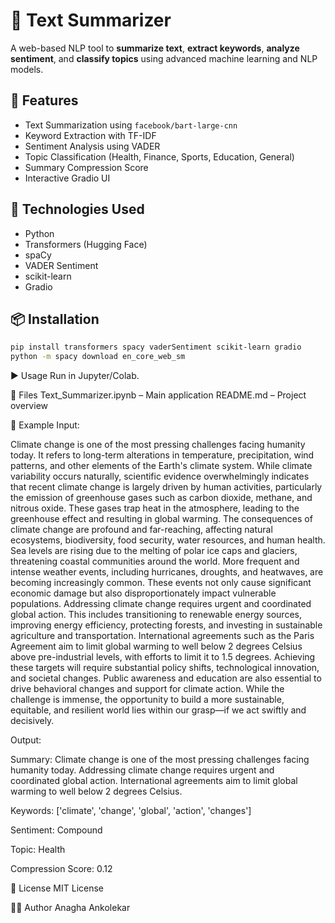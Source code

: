 # 📝 Text Summarizer

A web-based NLP tool to **summarize text**, **extract keywords**, **analyze sentiment**, and **classify topics** using advanced machine learning and NLP models.

## 🚀 Features

- Text Summarization using `facebook/bart-large-cnn`
- Keyword Extraction with TF-IDF
- Sentiment Analysis using VADER
- Topic Classification (Health, Finance, Sports, Education, General)
- Summary Compression Score
- Interactive Gradio UI

## 🧰 Technologies Used

- Python
- Transformers (Hugging Face)
- spaCy
- VADER Sentiment
- scikit-learn
- Gradio

## 📦 Installation

```bash
pip install transformers spacy vaderSentiment scikit-learn gradio
python -m spacy download en_core_web_sm
```
▶️ Usage
Run in Jupyter/Colab.

📂 Files
Text_Summarizer.ipynb – Main application
README.md – Project overview

🧪 Example
Input:

Climate change is one of the most pressing challenges facing humanity today. It refers to long-term alterations in temperature, precipitation, wind patterns, and other elements of the Earth's climate system. While climate variability occurs naturally, scientific evidence overwhelmingly indicates that recent climate change is largely driven by human activities, particularly the emission of greenhouse gases such as carbon dioxide, methane, and nitrous oxide. These gases trap heat in the atmosphere, leading to the greenhouse effect and resulting in global warming. The consequences of climate change are profound and far-reaching, affecting natural ecosystems, biodiversity, food security, water resources, and human health. Sea levels are rising due to the melting of polar ice caps and glaciers, threatening coastal communities around the world. More frequent and intense weather events, including hurricanes, droughts, and heatwaves, are becoming increasingly common. These events not only cause significant economic damage but also disproportionately impact vulnerable populations. Addressing climate change requires urgent and coordinated global action. This includes transitioning to renewable energy sources, improving energy efficiency, protecting forests, and investing in sustainable agriculture and transportation. International agreements such as the Paris Agreement aim to limit global warming to well below 2 degrees Celsius above pre-industrial levels, with efforts to limit it to 1.5 degrees. Achieving these targets will require substantial policy shifts, technological innovation, and societal changes. Public awareness and education are also essential to drive behavioral changes and support for climate action. While the challenge is immense, the opportunity to build a more sustainable, equitable, and resilient world lies within our grasp—if we act swiftly and decisively.

Output:

Summary: Climate change is one of the most pressing challenges facing humanity today. Addressing climate change requires urgent and coordinated global action. International agreements aim to limit global warming to well below 2 degrees Celsius.

Keywords: ['climate', 'change', 'global', 'action', 'changes']

Sentiment: Compound

Topic: Health

Compression Score: 0.12

📄 License
MIT License

🙋‍♀️ Author
Anagha Ankolekar
